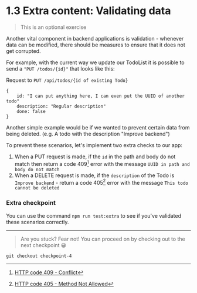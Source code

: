 # 1.3 Extra content: Validating data

> This is an optional exercise

Another vital component in backend applications is validation - whenever data can be modified, there should be measures to ensure that it does not get corrupted.

For example, with the current way we update our TodoList it is possible to send a `"PUT /todos/{id}"` that looks like this:

Request to `PUT /api/todos/{id of existing Todo}`

```
{
    id: "I can put anything here, I can even put the UUID of another todo"
    description: "Regular description"
    done: false
}

```

Another simple example would be if we wanted to prevent certain data from being deleted. (e.g. A todo with the description "Improve backend")

To prevent these scenarios, let's implement two extra checks to our app:

1. When a PUT request is made, if the `id` in the path and body do not match then return a code 409[^1] error with the message `UUID in path and body do not match` 
3. When a DELETE request is made, if the `description` of the Todo is `Improve backend` - return a code 405[^2] error with the message `This todo cannot be deleted` 

### Extra checkpoint
You can use the command `npm run test:extra` to see if you've validated these scenarios correctly.

[^1]: [HTTP code 409 - Conflict](https://developer.mozilla.org/en-US/docs/Web/HTTP/Status/409)
[^2]: [HTTP code 405 - Method Not Allowed](https://developer.mozilla.org/en-US/docs/Web/HTTP/Status/409)

---

> Are you stuck? Fear not! You can proceed on by checking out to the next checkpoint 😀
```
git checkout checkpoint-4
```